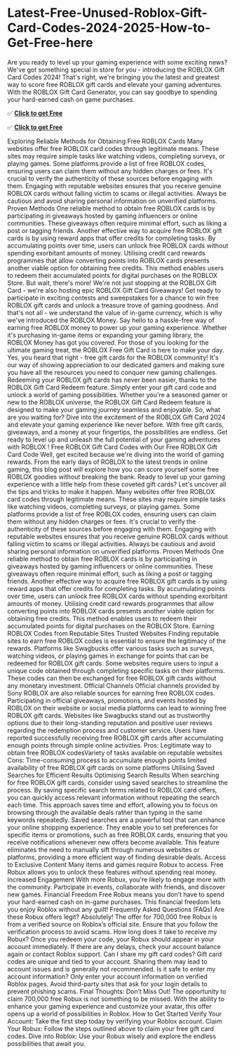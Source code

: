 # Latest-Free-Unused-Roblox-Gift-Card-Codes-2024-2025-How-to-Get-Free-here

Are you ready to level up your gaming experience with some exciting news? We've got something special in store for you - introducing the ROBLOX Gift Card Codes 2024! That's right, we're bringing you the latest and greatest way to score free ROBLOX gift cards and elevate your gaming adventures. With the ROBLOX Gift Card Generator, you can say goodbye to spending your hard-earned cash on game purchases.

✅  **[Click to get Free](https://tbhcodes.com/all-offers)**

✅  **[Click to get Free](https://tbhcodes.com/all-offers)**

Exploring Reliable Methods for Obtaining Free ROBLOX Cards
Many websites offer free ROBLOX card codes through legitimate means. These sites may require simple tasks like watching videos, completing surveys, or playing games.
Some platforms provide a list of free ROBLOX codes, ensuring users can claim them without any hidden charges or fees. It's crucial to verify the authenticity of these sources before engaging with them.
Engaging with reputable websites ensures that you receive genuine ROBLOX cards without falling victim to scams or illegal activities. Always be cautious and avoid sharing personal information on unverified platforms.
Proven Methods
One reliable method to obtain free ROBLOX cards is by participating in giveaways hosted by gaming influencers or online communities. These giveaways often require minimal effort, such as liking a post or tagging friends.
Another effective way to acquire free ROBLOX gift cards is by using reward apps that offer credits for completing tasks. By accumulating points over time, users can unlock free ROBLOX cards without spending exorbitant amounts of money.
Utilising credit card rewards programmes that allow converting points into ROBLOX cards presents another viable option for obtaining free credits. This method enables users to redeem their accumulated points for digital purchases on the ROBLOX Store.
But wait, there's more! We're not just stopping at the ROBLOX Gift Card - we're also hosting epic ROBLOX Gift Card Giveaways! Get ready to participate in exciting contests and sweepstakes for a chance to win free ROBLOX gift cards and unlock a treasure trove of gaming goodness.
And that's not all - we understand the value of in-game currency, which is why we've introduced the ROBLOX Money. Say hello to a hassle-free way of earning free ROBLOX money to power up your gaming experience. Whether it's purchasing in-game items or expanding your gaming library, the ROBLOX Money has got you covered.
For those of you looking for the ultimate gaming treat, the ROBLOX Free Gift Card is here to make your day. Yes, you heard that right - free gift cards for the ROBLOX community! It's our way of showing appreciation to our dedicated gamers and making sure you have all the resources you need to conquer new gaming challenges.
Redeeming your ROBLOX gift cards has never been easier, thanks to the ROBLOX Gift Card Redeem feature.
Simply enter your gift card code and unlock a world of gaming possibilities. Whether you're a seasoned gamer or new to the ROBLOX universe, the ROBLOX Gift Card Redeem feature is designed to make your gaming journey seamless and enjoyable.
So, what are you waiting for? Dive into the excitement of the ROBLOX Gift Card 2024 and elevate your gaming experience like never before. With free gift cards, giveaways, and a money at your fingertips, the possibilities are endless. Get ready to level up and unleash the full potential of your gaming adventures with ROBLOX !
Free ROBLOX Gift Card Codes with Our Free ROBLOX Gift Card Code Well, get excited because we're diving into the world of gaming rewards. From the early days of ROBLOX to the latest trends in online gaming, this blog post will explore how you can score yourself some free ROBLOX goodies without breaking the bank. Ready to level up your gaming experience with a little help from these coveted gift cards? Let's uncover all the tips and tricks to make it happen.
Many websites offer free ROBLOX card codes through legitimate means. These sites may require simple tasks like watching videos, completing surveys, or playing games.
Some platforms provide a list of free ROBLOX codes, ensuring users can claim them without any hidden charges or fees. It's crucial to verify the authenticity of these sources before engaging with them.
Engaging with reputable websites ensures that you receive genuine ROBLOX cards without falling victim to scams or illegal activities. Always be cautious and avoid sharing personal information on unverified platforms.
Proven Methods
One reliable method to obtain free ROBLOX cards is by participating in giveaways hosted by gaming influencers or online communities. These giveaways often require minimal effort, such as liking a post or tagging friends.
Another effective way to acquire free ROBLOX gift cards is by using reward apps that offer credits for completing tasks. By accumulating points over time, users can unlock free ROBLOX cards without spending exorbitant amounts of money.
Utilising credit card rewards programmes that allow converting points into ROBLOX cards presents another viable option for obtaining free credits. This method enables users to redeem their accumulated points for digital purchases on the ROBLOX Store.
Earning ROBLOX Codes from Reputable Sites
Trusted Websites
Finding reputable sites to earn free ROBLOX codes is essential to ensure the legitimacy of the rewards. Platforms like Swagbucks offer various tasks such as surveys, watching videos, or playing games in exchange for points that can be redeemed for ROBLOX gift cards.
Some websites require users to input a unique code obtained through completing specific tasks on their platforms. These codes can then be exchanged for free ROBLOX gift cards without any monetary investment.
Official Channels
Official channels provided by Sony ROBLOX are also reliable sources for earning free ROBLOX codes. Participating in official giveaways, promotions, and events hosted by ROBLOX on their website or social media platforms can lead to winning free ROBLOX gift cards.
Websites like Swagbucks stand out as trustworthy options due to their long-standing reputation and positive user reviews regarding the redemption process and customer service. Users have reported successfully receiving free ROBLOX gift cards after accumulating enough points through simple online activities.
Pros: Legitimate way to obtain free ROBLOX codesVariety of tasks available on reputable websites
Cons: Time-consuming process to accumulate enough points limited availability of free ROBLOX gift cards on some platforms
Utilising Saved Searches for Efficient Results
Optimising Search Results
When searching for free ROBLOX gift cards, consider using saved searches to streamline the process. By saving specific search terms related to ROBLOX card offers, you can quickly access relevant information without repeating the search each time. This approach saves time and effort, allowing you to focus on browsing through the available deals rather than typing in the same keywords repeatedly.
Saved searches are a powerful tool that can enhance your online shopping experience. They enable you to set preferences for specific items or promotions, such as free ROBLOX cards, ensuring that you receive notifications whenever new offers become available. This feature eliminates the need to manually sift through numerous websites or platforms, providing a more efficient way of finding desirable deals. Access to Exclusive Content Many items and games require Robux to access. Free Robux allows you to unlock these features without spending real money.
Increased Engagement With more Robux, you're likely to engage more with the community. Participate in events, collaborate with friends, and discover new games.
Financial Freedom Free Robux means you don’t have to spend your hard-earned cash on in-game purchases. This financial freedom lets you enjoy Roblox without any guilt!
Frequently Asked Questions (FAQs)
Are these Robux offers legit? Absolutely! The offer for 700,000 free Robux is from a verified source on Roblox’s official site. Ensure that you follow the verification process to avoid scams.
How long does it take to receive my Robux? Once you redeem your code, your Robux should appear in your account immediately. If there are any delays, check your account balance again or contact Roblox support.
Can I share my gift card codes? Gift card codes are unique and tied to your account. Sharing them may lead to account issues and is generally not recommended.
Is it safe to enter my account information? Only enter your account information on verified Roblox pages. Avoid third-party sites that ask for your login details to prevent phishing scams.
Final Thoughts: Don’t Miss Out! The opportunity to claim 700,000 free Robux is not something to be missed. With the ability to enhance your gaming experience and customize your avatar, this offer opens up a world of possibilities in Roblox.
How to Get Started
Verify Your Account: Take the first step today by verifying your Roblox account. Claim Your Robux: Follow the steps outlined above to claim your free gift card codes. Dive into Roblox: Use your Robux wisely and explore the endless possibilities that await you.
